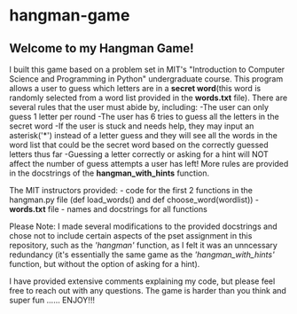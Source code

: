 # hangman-game

## Welcome to my Hangman Game! 
  I built this game based on a problem set in MIT's "Introduction to Computer Science and Programming in Python" undergraduate course. 
  This program allows a user to guess which letters are in a **secret word**(this word is randomly selected from a word list provided in the **words.txt** file). 
  There are several rules that the user must abide by, including: 
    -The user can only guess 1 letter per round 
    -The user has 6 tries to guess all the letters in the secret word
    -If the user is stuck and needs help, they may input an asterisk('*') instead of a letter guess and they will see all the words in the word list that could be the secret 
    word based on the correctly guessed letters thus far 
    -Guessing a letter correctly or asking for a hint will NOT affect the number of guess attempts a user has left! 
  More rules are provided in the docstrings of the **hangman_with_hints** function. 

  The MIT instructors provided: 
    - code for the first 2 functions in the hangman.py file (def load_words() and def choose_word(wordlist)) 
    - **words.txt** file 
    - names and docstrings for all functions 

  Please Note: I made several modifications to the provided docstrings and chose not to include certain aspects of the pset assignment in this repository,
  such as the *'hangman'* function, as I felt it was an unncessary redundancy (it's essentially the same game as the *'hangman_with_hints'* function, but without 
  the option of asking for a hint). 

  I have provided extensive comments explaining my code, but please feel free to reach out with any questions. 
  The game is harder than you think and super fun ...... ENJOY!!! 
